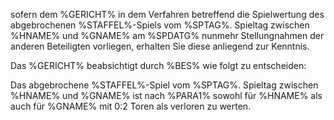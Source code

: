 sofern dem %GERICHT% in dem Verfahren betreffend die Spielwertung des abgebrochenen %STAFFEL%-Spiels vom %SPTAG%. Spieltag zwischen %HNAME% und %GNAME% am %SPDATG% nunmehr Stellungnahmen der anderen Beteiligten vorliegen, erhalten Sie diese anliegend zur Kenntnis.

Das %GERICHT% beabsichtigt durch %BES% wie folgt zu entscheiden:

Das abgebrochene %STAFFEL%-Spiel vom %SPTAG%. Spieltag zwischen %HNAME% und %GNAME% ist nach %PARA1% sowohl für %HNAME% als auch für %GNAME% mit 0:2 Toren als verloren zu werten.
